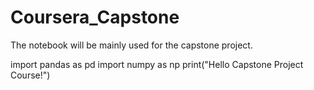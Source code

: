 # Coursera_Capstone
The notebook will be mainly used for the capstone project.


import pandas as pd
import numpy as np
print("Hello Capstone Project Course!")
